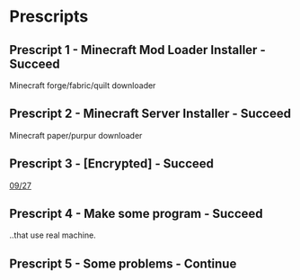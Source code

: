 # Prescripts

## Prescript 1 - Minecraft Mod Loader Installer - Succeed
Minecraft forge/fabric/quilt downloader

## Prescript 2 - Minecraft Server Installer - Succeed
Minecraft paper/purpur downloader

## Prescript 3 - [Encrypted] - Succeed
[09/27](https://www.acmicpc.net/user/misile)

## Prescript 4 - Make some program - Succeed
..that use real machine.

## Prescript 5 - Some problems - Continue

